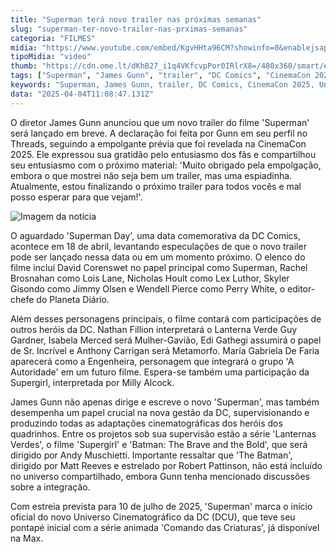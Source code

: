 ```yaml
---
title: "Superman terá novo trailer nas próximas semanas"
slug: "superman-ter-novo-trailer-nas-prximas-semanas"
categoria: "FILMES"
midia: "https://www.youtube.com/embed/KgvHHta96CM?showinfo=0&enablejsapi=1"
tipoMidia: "video"
thumb: "https://cdn.ome.lt/dKhB27_i1q4VKfcvpPor0IRlrX8=/480x360/smart/extras/conteudos/Captura_de_tela_2025-04-04_074324.png"
tags: ["Superman", "James Gunn", "trailer", "DC Comics", "CinemaCon 2025", "Universo Cinematográfico da DC", "Superman Day", "elenco de Superman"]
keywords: "Superman, James Gunn, trailer, DC Comics, CinemaCon 2025, Universo Cinematográfico da DC, Superman Day, elenco de Superman"
data: "2025-04-04T11:08:47.131Z"
---
```


O diretor James Gunn anunciou que um novo trailer do filme 'Superman' será lançado em breve. A declaração foi feita por Gunn em seu perfil no Threads, seguindo a empolgante prévia que foi revelada na CinemaCon 2025. Ele expressou sua gratidão pelo entusiasmo dos fãs e compartilhou seu entusiasmo com o próximo material: 'Muito obrigado pela empolgação, embora o que mostrei não seja bem um trailer, mas uma espiadinha. Atualmente, estou finalizando o próximo trailer para todos vocês e mal posso esperar para que vejam!'.

![Imagem da notícia](https://cdn.ome.lt/zgQVMM_F1SJyLh_JSxtPkYI0KmM=/fit-in/837x500/smart/uploads/conteudo/fotos/Captura_de_tela_2025-04-04_075026.png)

O aguardado 'Superman Day', uma data comemorativa da DC Comics, acontece em 18 de abril, levantando especulações de que o novo trailer pode ser lançado nessa data ou em um momento próximo. O elenco do filme inclui David Corenswet no papel principal como Superman, Rachel Brosnahan como Lois Lane, Nicholas Hoult como Lex Luthor, Skyler Gisondo como Jimmy Olsen e Wendell Pierce como Perry White, o editor-chefe do Planeta Diário.

Além desses personagens principais, o filme contará com participações de outros heróis da DC. Nathan Fillion interpretará o Lanterna Verde Guy Gardner, Isabela Merced será Mulher-Gavião, Edi Gathegi assumirá o papel de Sr. Incrível e Anthony Carrigan será Metamorfo. María Gabriela De Faria aparecerá como a Engenheira, personagem que integrará o grupo 'A Autoridade' em um futuro filme. Espera-se também uma participação da Supergirl, interpretada por Milly Alcock.

James Gunn não apenas dirige e escreve o novo 'Superman', mas também desempenha um papel crucial na nova gestão da DC, supervisionando e produzindo todas as adaptações cinematográficas dos heróis dos quadrinhos. Entre os projetos sob sua supervisão estão a série 'Lanternas Verdes', o filme 'Supergirl' e 'Batman: The Brave and the Bold', que será dirigido por Andy Muschietti. Importante ressaltar que 'The Batman', dirigido por Matt Reeves e estrelado por Robert Pattinson, não está incluído no universo compartilhado, embora Gunn tenha mencionado discussões sobre a integração.

Com estreia prevista para 10 de julho de 2025, 'Superman' marca o início oficial do novo Universo Cinematográfico da DC (DCU), que teve seu pontapé inicial com a série animada 'Comando das Criaturas', já disponível na Max.